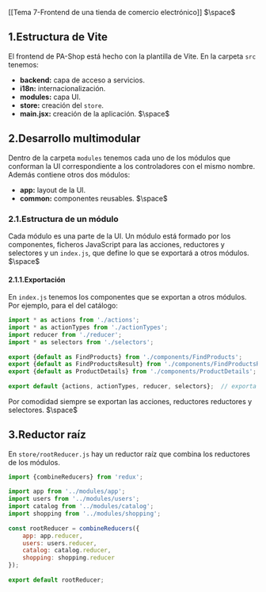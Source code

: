 [[Tema 7-Frontend de una tienda de comercio electrónico]]
$\space$
## 1.Estructura de Vite
El frontend de PA-Shop está hecho con la plantilla de Vite. En la carpeta `src` tenemos:
+ **backend:** capa de acceso a servicios.
+ **i18n:** internacionalización.
+ **modules:** capa UI.
+ **store:** creación del `store`.
+ **main.jsx:** creación de la aplicación.
$\space$
## 2.Desarrollo multimodular
Dentro de la carpeta `modules` tenemos cada uno de los módulos que conforman la UI correspondiente a los controladores con el mismo nombre. Además contiene otros dos módulos:
+ **app:** layout de la UI.
+ **common:** componentes reusables.
$\space$
### 2.1.Estructura de un módulo
Cada módulo es una parte de la UI. Un módulo está formado por los componentes, ficheros JavaScript para las acciones, reductores y selectores y un `index.js`, que define lo que se exportará a otros módulos.
$\space$
#### 2.1.1.Exportación
En `index.js` tenemos los componentes que se exportan a otros módulos. Por ejemplo, para el del catálogo:

```javascript
import * as actions from './actions';  
import * as actionTypes from './actionTypes';  
import reducer from './reducer';  
import * as selectors from './selectors';  
  
export {default as FindProducts} from './components/FindProducts';  
export {default as FindProductsResult} from './components/FindProductsResult';  
export {default as ProductDetails} from './components/ProductDetails';  
  
export default {actions, actionTypes, reducer, selectors};  // exporta todo lo que se usa en otros módulos
```

Por comodidad siempre se exportan las acciones, reductores reductores y selectores.
$\space$
## 3.Reductor raíz
En `store/rootReducer.js` hay un reductor raíz que combina los reductores de los módulos.

```javascript
import {combineReducers} from 'redux';  
  
import app from '../modules/app';  
import users from '../modules/users';  
import catalog from '../modules/catalog';  
import shopping from '../modules/shopping';  
  
const rootReducer = combineReducers({  
    app: app.reducer,  
    users: users.reducer,  
    catalog: catalog.reducer,  
    shopping: shopping.reducer  
});  
  
export default rootReducer;
```


